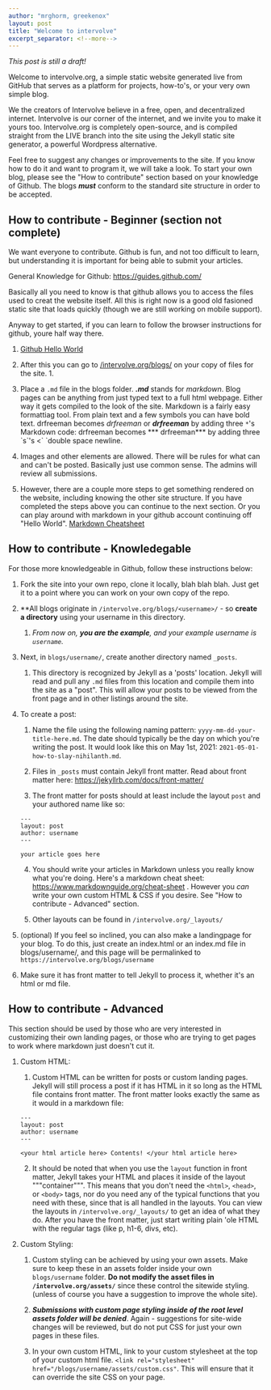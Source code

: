 ```yaml
---
author: "mrghorm, greekenox"
layout: post
title: "Welcome to intervolve"
excerpt_separator: <!--more-->
---
```


<i>This post is still a draft!</i>

Welcome to intervolve.org, a simple static website generated live from GitHub that serves as a platform for projects, how-to's, or your very own simple blog.

<!--more-->

We the creators of Intervolve believe in a free, open, and decentralized internet.  Intervolve is our corner of the internet, and we invite you to make it yours too.  Intervolve.org is completely open-source, and is compiled straight from the LIVE branch into the site using the Jekyll static site generator, a powerful Wordpress alternative. 

Feel free to suggest any changes or improvements to the site. If you know how to do it and want to program it, we will take a look. To start your own blog, please see the "How to contribute" section based on your knowledge of Github.  The blogs ***must*** conform to the standard site structure in order to be accepted.  

## How to contribute - Beginner (section not complete)

We want everyone to contribute.  Github is fun, and not too difficult to learn, but understanding it is important for being able to submit your articles.

General Knowledge for Github:  https://guides.github.com/

Basically all you need to know is that github allows you to access the files used to creat the website itself. All this is right now is a good old fasioned static site that loads quickly (though we are still working on mobile support).

Anyway to get started, if you can learn to follow the browser instructions for github, youre half way there. 

1. [Github Hello World](https://guides.github.com/activities/hello-world/)

2. After this you can go to [/intervolve.org/blogs/](https://github.com/intervolve-org/intervolve.org/tree/main/intervolve.org/blogs) on your copy of files for the site.
	1.

3. Place a `.md` file in the blogs folder. ***.md*** stands for *markdown*. Blog pages can be anything from just typed text to a full html webpage. Either way it gets compiled to the look of the site. Markdown is a fairly easy formattiag tool. From plain text and a few symbols you can have bold text.  drfreeman becomes *drfreeman* or ***drfreeman*** by adding three `*`'s  Markdown code: drfreeman becomes \*\*\* drfreeman\*\*\* by adding three \`s\`'s  \<\`  \`double space newline.  

4. Images and other elements are allowed. There will be rules for what can and can't be posted. Basically just use common sense. The admins will review all submissions.

5. However, there are a couple more steps to get something rendered on the website, including knowing the other site structure. If you have completed the steps above you can continue to the next section. Or you can play around with markdown in your github account continuing off "Hello World".  [Markdown Cheatsheet](https://www.markdownguide.org/cheat-sheet)
<!---
Test comment but also speaking of images, a few small images could be added here for the tutorial
-->

## How to contribute - Knowledegable

For those more knowledgeable in Github, follow these instructions below:

1. Fork the site into your own repo, clone it locally, blah blah blah.  Just get it to a point where you can work on your own copy of the repo.

2. **All blogs originate in `/intervolve.org/blogs/<username>/` - so **create a directory** using your username in this directory. 
  
   1. *From now on, **you are the example**, and your example username is `username`.*

3. Next, in `blogs/username/`, create another directory named `_posts`.
  
   1. This directory is recognized by Jekyll as a 'posts' location.  Jekyll will read and pull any `.md` files from this location and compile them into the site as a "post".  This will allow your posts to be viewed from the front page and in other listings around the site.

4. To create a post:
  
   1. Name the file using the following naming pattern:  `yyyy-mm-dd-your-title-here.md`.  The date should typically be the day on which you're writing the post.  It would look like this on May 1st, 2021:  `2021-05-01-how-to-slay-nihilanth.md`.
  
   2. Files in `_posts` must contain Jekyll front matter.  Read about front matter here:  https://jekyllrb.com/docs/front-matter/
  
   3. The front matter for posts should at least include the layout `post` and your authored name like so:
    ```
    ---
    layout: post
    author: username
    ---

    your article goes here
    ```
  
   4. You should write your articles in Markdown unless you really know what you're doing.  Here's a markdown cheat sheet:  https://www.markdownguide.org/cheat-sheet .  However you *can* write your own custom HTML & CSS if you desire.  See "How to contribute - Advanced" section.

   5. Other layouts can be found in `/intervolve.org/_layouts/`

4. (optional)  If you feel so inclined, you can also make a landingpage for your blog.  To do this, just create an index.html or an index.md file in blogs/username/, and this page will be permalinked to `https://intervolve.org/blogs/username`

  1. Make sure it has front matter to tell Jekyll to process it, whether it's an html or md file.
   
## How to contribute - Advanced

This section should be used by those who are very interested in customizing their own landing pages, or those who are trying to get pages to work where markdown just doesn't cut it.

1. Custom HTML:

   1. Custom HTML can be written for posts or custom landing pages.  Jekyll will still process a post if it has HTML in it so long as the HTML file contains front matter.  The front matter looks exactly the same as it would in a markdown file:
    ```
    ---
    layout: post
    author: username
    ---
    
    <your html article here> Contents! </your html article here>
    ```
 
   2. It should be noted that when you use the `layout` function in front matter, Jekyll takes your HTML and places it inside of the layout """container""".  This means that you don't need the `<html>`, `<head>`, or `<body>` tags, nor do you need any of the typical functions that you need with these, since that is all handled in the layouts.  You can view the layouts in `/intervolve.org/_layouts/` to get an idea of what they do.  After you have the front matter, just start writing plain 'ole HTML with the regular tags (like p, h1-6, divs, etc).

2. Custom Styling:

   1. Custom styling can be achieved by using your own assets.  Make sure to keep these in an assets folder inside your own `blogs/username` folder.  **Do not modify the asset files in `/intervolve.org/assets/`** since these control the sitewide styling.  (unless of course you have a suggestion to improve the whole site).

   2. ***Submissions with custom page styling inside of the root level assets folder will be denied***.  Again - suggestions for site-wide changes will be reviewed, but do not put CSS for just your own pages in these files.

   3. In your own custom HTML, link to your custom stylesheet at the top of your custom html file.  `<link rel="stylesheet" href="/blogs/username/assets/custom.css"`.  This will ensure that it can override the site CSS on your page.

    
